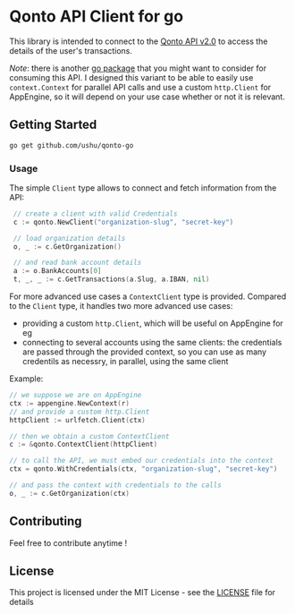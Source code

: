 # Qonto API Client for go

This library is intended to connect to the [Qonto API v2.0] to access the details of the user's transactions.

*Note*: there is another [go package](https://github.com/toorop/go-qonto) that you might want to consider for consuming this API. I designed this variant to be able to easily use `context.Context` for parallel API calls and use a custom `http.Client` for AppEngine, so it will depend on your use case whether or not it is relevant.

## Getting Started

```sh
go get github.com/ushu/qonto-go
```

### Usage

The simple `Client` type allows to connect and fetch information from the API:

```go
 // create a client with valid Credentials
 c := qonto.NewClient("organization-slug", "secret-key")

 // load organization details
 o, _ := c.GetOrganization()

 // and read bank account details
 a := o.BankAccounts[0]
 t, _, _ := c.GetTransactions(a.Slug, a.IBAN, nil)
```

For more advanced use cases a `ContextClient` type is provided.
Compared to the `Client` type, it handles two more advanced use cases:

- providing a custom `http.Client`, which will be useful on AppEngine for eg
- connecting to several accounts using the same clients: the credentials are passed through the provided context, so you can use as many credentils as necessry, in parallel, using the same client

Example:

```go
// we suppose we are on AppEngine
ctx := appengine.NewContext(r)
// and provide a custom http.Client
httpClient := urlfetch.Client(ctx)

// then we obtain a custom ContextClient
c := &qonto.ContextClient(httpClient)

// to call the API, we must embed our credentials into the context
ctx = qonto.WithCredentials(ctx, "organization-slug", "secret-key")

// and pass the context with credentials to the calls
o, _ := c.GetOrganization(ctx)
```

## Contributing

Feel free to contribute anytime !

## License

This project is licensed under the MIT License - see the [LICENSE](LICENSE) file for details

[Qonto API v2.0]: https://api-doc.qonto.eu/2.0
[Stripe API]: https://api-doc.qonto.eu/2.0
